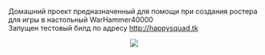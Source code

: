 Домашний проект предназначенный для помощи при создания ростера для игры в настольный WarHammer40000 <br>
Запущен тестовый билд по адресу http://happysquad.tk
<center><img src="http://cs416830.vk.me/v416830771/3ba4/H_Q8QyAf9d4.jpg"></center>
